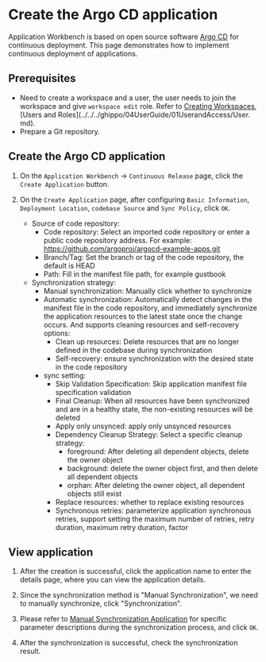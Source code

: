 # Create the Argo CD application

Application Workbench is based on open source software [Argo CD](https://argo-cd.readthedocs.io/en/stable/) for continuous deployment. This page demonstrates how to implement continuous deployment of applications.

## Prerequisites

- Need to create a workspace and a user, the user needs to join the workspace and give `workspace edit` role.
  Refer to [Creating Workspaces](../../../ghippo/user-guide/workspace/Workspaces.md), [Users and Roles](../../../ghippo/04UserGuide/01UserandAccess/User. md).
- Prepare a Git repository.

## Create the Argo CD application

1. On the `Application Workbench` -> `Continuous Release` page, click the `Create Application` button.

    

1. On the `Create Application` page, after configuring `Basic Information`, `Deployment Location`, `codebase Source` and `Sync Policy`, click `OK`.

    - Source of code repository:
        - Code repository: Select an imported code repository or enter a public code repository address. For example: https://github.com/argoproj/argocd-example-apps.git
        - Branch/Tag: Set the branch or tag of the code repository, the default is HEAD
        - Path: Fill in the manifest file path, for example gustbook
    - Synchronization strategy:
        - Manual synchronization: Manually click whether to synchronize
        - Automatic synchronization: Automatically detect changes in the manifest file in the code repository, and immediately synchronize the application resources to the latest state once the change occurs. And supports cleaning resources and self-recovery options:
            - Clean up resources: Delete resources that are no longer defined in the codebase during synchronization
            - Self-recovery: ensure synchronization with the desired state in the code repository
        - sync setting:
            - Skip Validation Specification: Skip application manifest file specification validation
            - Final Cleanup: When all resources have been synchronized and are in a healthy state, the non-existing resources will be deleted
            - Apply only unsynced: apply only unsynced resources
            - Dependency Cleanup Strategy: Select a specific cleanup strategy:
                - foreground: After deleting all dependent objects, delete the owner object
                - background: delete the owner object first, and then delete all dependent objects
                - orphan: After deleting the owner object, all dependent objects still exist
            - Replace resources: whether to replace existing resources
            - Synchronous retries: parameterize application synchronous retries, support setting the maximum number of retries, retry duration, maximum retry duration, factor

    

## View application

1. After the creation is successful, click the application name to enter the details page, where you can view the application details.

    

1. Since the synchronization method is "Manual Synchronization", we need to manually synchronize, click "Synchronization".

    

1. Please refer to [Manual Synchronization Application](./sync-manually.md) for specific parameter descriptions during the synchronization process, and click `OK`.

    

1. After the synchronization is successful, check the synchronization result.